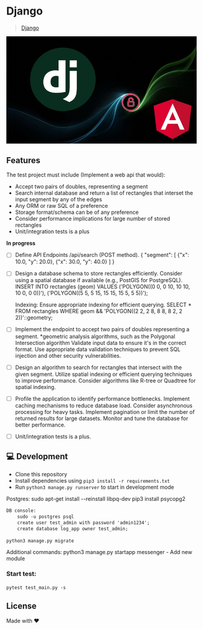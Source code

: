 # Django

> [Django](https://docs.djangoproject.com/en/5.0/)



![Image alt](https://github.com/MaksymRobota/GeoSegmentIntersect/blob/main/intro.webp)
## Features


The test project must include (Implement a web api that would):
- Accept two pairs of doubles, representing a segment
- Search internal database and return a list of rectangles that interset the input segment by any of the edges
- Any ORM or raw SQL of a preference
- Storage format/schema can be of any preference
- Consider performance implications for large number of stored rectangles
- Unit/integration tests is a plus

**In progress**

- [ ] Define API Endpoints /api/search (POST method).
    {
      "segment": [
        {"x": 10.0, "y": 20.0},
        {"x": 30.0, "y": 40.0}
      ]
    }
- [ ] Design a database schema to store rectangles efficiently.
  Consider using a spatial database if available (e.g., PostGIS for PostgreSQL).
    INSERT INTO rectangles (geom) VALUES
      ('POLYGON((0 0, 0 10, 10 10, 10 0, 0 0))'),
      ('POLYGON((5 5, 5 15, 15 15, 15 5, 5 5))');

  Indexing: Ensure appropriate indexing for efficient querying.
    SELECT * FROM rectangles
    WHERE geom && 'POLYGON((2 2, 2 8, 8 8, 8 2, 2 2))'::geometry;
- [ ] Implement the endpoint to accept two pairs of doubles representing a segment.
    *geometric analysis algorithms, such as the Polygonal Intersection algorithm
  Validate input data to ensure it's in the correct format.
  Use appropriate data validation techniques to prevent SQL injection and other security vulnerabilities.
- [ ] Design an algorithm to search for rectangles that intersect with the given segment.
  Utilize spatial indexing or efficient querying techniques to improve performance.
  Consider algorithms like R-tree or Quadtree for spatial indexing.
- [ ] Profile the application to identify performance bottlenecks.
  Implement caching mechanisms to reduce database load.
  Consider asynchronous processing for heavy tasks.
  Implement pagination or limit the number of returned results for large datasets.
  Monitor and tune the database for better performance.
- [ ] Unit/integration tests is a plus.

## 💻 Development

- Clone this repository
- Install dependencies using `pip3 install -r requirements.txt`
- Run `python3 manage.py runserver` to start in development mode

Postgres:
sudo apt-get install --reinstall libpq-dev
pip3 install psycopg2

    DB console:
        sudo -u postgres psql
        create user test_admin with password 'admin1234';
        create database log_app owner test_admin;

    python3 manage.py migrate

Additional commands:
python3 manage.py startapp messenger - Add new module


###  Start test:
  `pytest test_main.py -s`

## License

Made with ❤️